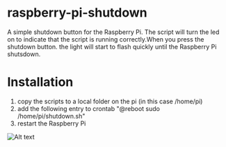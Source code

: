 raspberry-pi-shutdown
=====================

A simple shutdown button for the Raspberry Pi. The script will turn the led on to indicate that the script is running correctly.When you press the shutdown button. the light will start to flash quickly until the Raspberry Pi shutsdown.

Installation
============

1. copy the scripts to a local folder on the pi (in this case /home/pi)
2. add the following entry to crontab
   "@reboot sudo /home/pi/shutdown.sh"
3. restart the Raspberry Pi

![Alt text](https://cloud.githubusercontent.com/assets/8858414/5014109/10ff3d22-6a8b-11e4-8eb2-f2dbd0075e47.png "Circuit")
